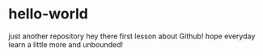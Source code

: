 # hello-world
just another repository 
hey there
first lesson about Github!
hope everyday learn a little more and unbounded!
